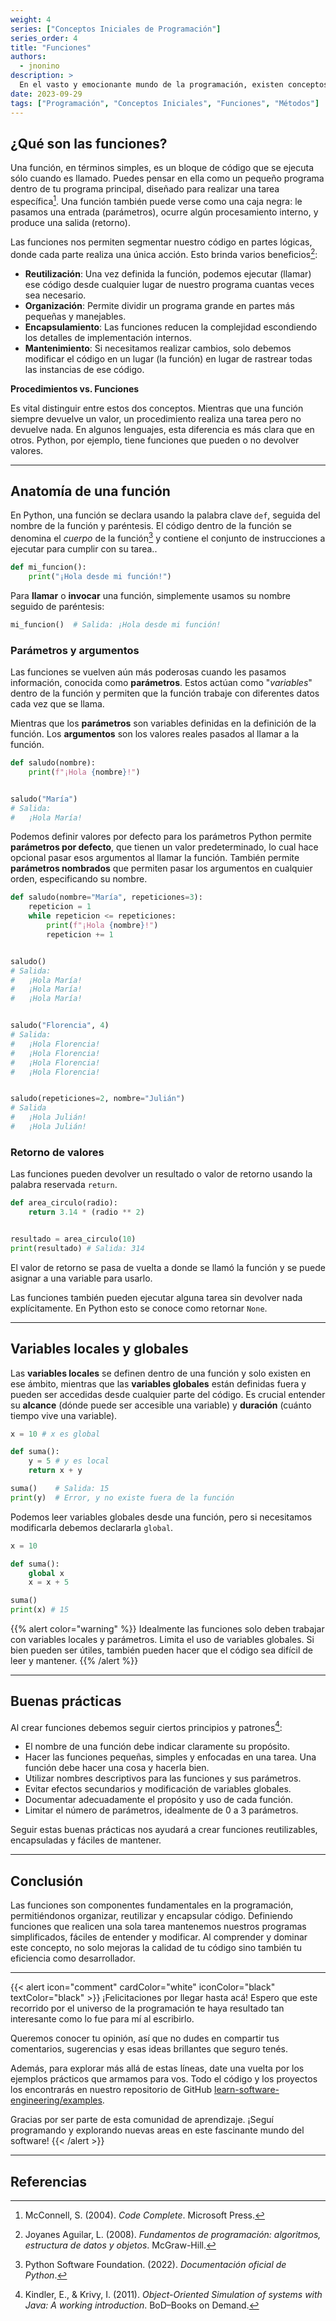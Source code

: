 ```yaml
---
weight: 4
series: ["Conceptos Iniciales de Programación"]
series_order: 4
title: "Funciones"
authors:
  - jnonino
description: >
  En el vasto y emocionante mundo de la programación, existen conceptos que son pilares fundamentales para cualquier desarrollador, sin importar su nivel de experiencia. Uno de estos conceptos es el de las funciones. ¿Qué son? ¿Por qué son tan cruciales? ¡Vamos a descubrirlo!
date: 2023-09-29
tags: ["Programación", "Conceptos Iniciales", "Funciones", "Métodos"]
---
```


## ¿Qué son las funciones?

Una función, en términos simples, es un bloque de código que se ejecuta sólo cuando es llamado. Puedes pensar en ella como un pequeño programa dentro de tu programa principal, diseñado para realizar una tarea específica[^1]. Una función también puede verse como una caja negra: le pasamos una entrada (parámetros), ocurre algún procesamiento interno, y produce una salida (retorno).

Las funciones nos permiten segmentar nuestro código en partes lógicas, donde cada parte realiza una única acción. Esto brinda varios beneficios[^2]:

- **Reutilización**: Una vez definida la función, podemos ejecutar (llamar) ese código desde cualquier lugar de nuestro programa cuantas veces sea necesario.
- **Organización**: Permite dividir un programa grande en partes más pequeñas y manejables.
- **Encapsulamiento**: Las funciones reducen la complejidad escondiendo los detalles de implementación internos.
- **Mantenimiento**: Si necesitamos realizar cambios, solo debemos modificar el código en un lugar (la función) en lugar de rastrear todas las instancias de ese código.

**Procedimientos vs. Funciones**

Es vital distinguir entre estos dos conceptos. Mientras que una función siempre devuelve un valor, un procedimiento realiza una tarea pero no devuelve nada. En algunos lenguajes, esta diferencia es más clara que en otros. Python, por ejemplo, tiene funciones que pueden o no devolver valores.

---

## Anatomía de una función

En Python, una función se declara usando la palabra clave `def`, seguida del nombre de la función y paréntesis. El código dentro de la función se denomina el *cuerpo* de la función[^4] y contiene el conjunto de instrucciones a ejecutar para cumplir con su tarea..

```python
def mi_funcion():
    print("¡Hola desde mi función!")
```

Para **llamar** o **invocar** una función, simplemente usamos su nombre seguido de paréntesis:

```python
mi_funcion()  # Salida: ¡Hola desde mi función!
```

### Parámetros y argumentos

Las funciones se vuelven aún más poderosas cuando les pasamos información, conocida como **parámetros**. Estos actúan como "*variables*" dentro de la función y permiten que la función trabaje con diferentes datos cada vez que se llama.

Mientras que los **parámetros** son variables definidas en la definición de la función. Los **argumentos** son los valores reales pasados al llamar a la función.

```python
def saludo(nombre):
    print(f"¡Hola {nombre}!")


saludo("María")
# Salida:
#   ¡Hola María!
```
Podemos definir valores por defecto para los parámetros
Python permite **parámetros por defecto**, que tienen un valor predeterminado, lo cual hace opcional pasar esos argumentos al llamar la función. También permite **parámetros nombrados** que permiten pasar los argumentos en cualquier orden, especificando su nombre.

```python
def saludo(nombre="María", repeticiones=3):
    repeticion = 1
    while repeticion <= repeticiones:
        print(f"¡Hola {nombre}!")
        repeticion += 1


saludo()
# Salida:
#   ¡Hola María!
#   ¡Hola María!
#   ¡Hola María!


saludo("Florencia", 4)
# Salida:
#   ¡Hola Florencia!
#   ¡Hola Florencia!
#   ¡Hola Florencia!
#   ¡Hola Florencia!


saludo(repeticiones=2, nombre="Julián")
# Salida
#   ¡Hola Julián!
#   ¡Hola Julián!
```

### Retorno de valores

Las funciones pueden devolver un resultado o valor de retorno usando la palabra reservada `return`.

```python
def area_circulo(radio):
    return 3.14 * (radio ** 2)


resultado = area_circulo(10)
print(resultado) # Salida: 314
```

El valor de retorno se pasa de vuelta a donde se llamó la función y se puede asignar a una variable para usarlo.

Las funciones también pueden ejecutar alguna tarea sin devolver nada explícitamente. En Python esto se conoce como retornar `None`.

---

## Variables locales y globales

Las **variables locales** se definen dentro de una función y solo existen en ese ámbito, mientras que las **variables globales** están definidas fuera y pueden ser accedidas desde cualquier parte del código. Es crucial entender su **alcance** (dónde puede ser accesible una variable) y **duración** (cuánto tiempo vive una variable).

```python
x = 10 # x es global

def suma():
    y = 5 # y es local
    return x + y

suma()    # Salida: 15
print(y)  # Error, y no existe fuera de la función
```

Podemos leer variables globales desde una función, pero si necesitamos modificarla debemos declararla `global`.

```python
x = 10

def suma():
    global x
    x = x + 5

suma()
print(x) # 15
```

{{% alert color="warning" %}}
Idealmente las funciones solo deben trabajar con variables locales y parámetros. Limita el uso de variables globales. Si bien pueden ser útiles, también pueden hacer que el código sea difícil de leer y mantener.
{{% /alert %}}

---

## Buenas prácticas

Al crear funciones debemos seguir ciertos principios y patrones[^3]:

- El nombre de una función debe indicar claramente su propósito.
- Hacer las funciones pequeñas, simples y enfocadas en una tarea. Una función debe hacer una cosa y hacerla bien.
- Utilizar nombres descriptivos para las funciones y sus parámetros.
- Evitar efectos secundarios y modificación de variables globales.
- Documentar adecuadamente el propósito y uso de cada función.
- Limitar el número de parámetros, idealmente de 0 a 3 parámetros.

Seguir estas buenas prácticas nos ayudará a crear funciones reutilizables, encapsuladas y fáciles de mantener.

---

## Conclusión

Las funciones son componentes fundamentales en la programación, permitiéndonos organizar, reutilizar y encapsular código. Definiendo funciones que realicen una sola tarea mantenemos nuestros programas simplificados, fáciles de entender y modificar. Al comprender y dominar este concepto, no solo mejoras la calidad de tu código sino también tu eficiencia como desarrollador.

---

{{< alert icon="comment" cardColor="white" iconColor="black" textColor="black" >}}
¡Felicitaciones por llegar hasta acá! Espero que este recorrido por el universo de la programación te haya resultado tan interesante como lo fue para mí al escribirlo.

Queremos conocer tu opinión, así que no dudes en compartir tus comentarios, sugerencias y esas ideas brillantes que seguro tenés.

Además, para explorar más allá de estas líneas, date una vuelta por los ejemplos prácticos que armamos para vos. Todo el código y los proyectos los encontrarás en nuestro repositorio de GitHub [learn-software-engineering/examples](https://github.com/learn-software-engineering/examples).

Gracias por ser parte de esta comunidad de aprendizaje. ¡Seguí programando y explorando nuevas areas en este fascinante mundo del software!
{{< /alert >}}

---

## Referencias

[^1]: McConnell, S. (2004). *Code Complete*. Microsoft Press.
[^2]: Joyanes Aguilar, L. (2008). *Fundamentos de programación: algoritmos, estructura de datos y objetos*. McGraw-Hill.
[^3]: Kindler, E., & Krivy, I. (2011). *Object-Oriented Simulation of systems with Java: A working introduction*. BoD–Books on Demand.
[^4]: Python Software Foundation. (2022). *Documentación oficial de Python*.
